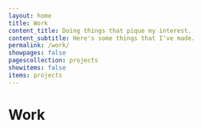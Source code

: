 ```yaml
---
layout: home
title: Work
content_title: Doing things that pique my interest.
content_subtitle: Here's some things that I've made.
permalink: /work/
showpages: false
pagescollection: projects
showitems: false
items: projects
---
```


# Work

